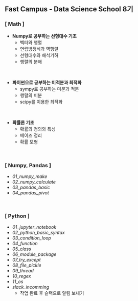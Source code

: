## Fast Campus - Data Science School 8기
### [ Math ]
- **Numpy로 공부하는 선형대수 기초**
  - 벡터와 행렬
  - 연립방정식과 역행렬
  - 선형대수와 해석기하
  - 행렬의 분해
<br>
      
- **파이썬으로 공부하는 미적분과 최적화**
  - sympy로 공부하는 미분과 적분
  - 행렬의 미분
  - scipy를 이용한 최적화
</br>

- **확률론 기초**
  - 확률의 정의와 특성
  - 베이즈 정리
  - 확률 모형
</br>

### [ Numpy, Pandas ]
- *01_numpy_make*
- *02_numpy_calculate*
- *03_pandas_basic*
- *04_pandas_pivot*
</br>

### [ Python ]
- *01_jupyter_notebook*
- *02_python_basic_syntax*
- *03_condition_loop*
- *04_function*
- *05_class*
- *06_module_package*
- *07_try_except*
- *08_file_pickle*
- *09_thread*
- *10_regex*
- *11_os*
- *slack_incomming* 
  - 작업 완료 후 슬랙으로 알림 보내기
</br>



